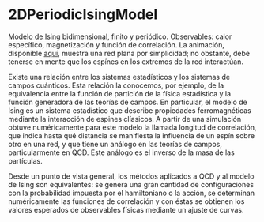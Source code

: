 # 2DPeriodicIsingModel
[Modelo de Ising](https://www.youtube.com/watch?v=1CCZkHPrhzk&ab_channel=PrettyMuchPhysics) bidimensional, finito y periódico. Observables: calor específico, magnetización y función de correlación. La animación, disponible [aquí](https://drive.google.com/file/d/1-fSmn80ETYLHJEAT3UtTv2ZZUnnu4q73/view?usp=sharing), muestra una red plana por simplicidad; no obstante, debe tenerse en mente que los espínes en los extremos de la red interactúan.

Existe una relación entre los sistemas estadísticos y los sistemas de campos cuánticos. Esta relación la conocemos, por ejemplo, de la equivalencia entre la función de partición de la física estadística y la función generadora de las teorías de campos. En particular, el modelo de Ising es un sistema estadístico que describe propiedades ferromagnéticas mediante la interacción de espines clíasicos. A partir de una simulación obtuve numéricamente para este modelo la llamada longitud de correlación, que indica hasta qué distancia se manifiesta la influencia de un espín sobre otro en una red, y que tiene un análogo en las teorías de campos, particularmente en QCD. Este análogo es el inverso de la masa de las partículas.

Desde un punto de vista general, los métodos aplicados a QCD y al modelo de Ising son equivalentes: se genera una gran cantidad de configuraciones con la probabilidad impuesta por el hamiltoniano o la acción, se determinan numéricamente las funciones de correlación y con éstas se obtienen los valores esperados de observables físicas mediante un ajuste de curvas. 
